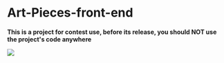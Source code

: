 # Art-Pieces-front-end

__This is a project for contest use, before its release, you should NOT use the project's code anywhere__

![](https://cl.ly/3p1A2E381t1X/%E5%B1%8F%E5%B9%95%E5%BF%AB%E7%85%A7%202018-07-13%20%E4%B8%8B%E5%8D%885.51.47.png)